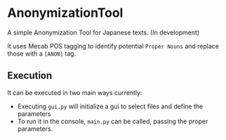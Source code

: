 # AnonymizationTool
A simple Anonymization Tool for Japanese texts. (In development)

It uses Mecab POS tagging to identify potential `Proper Nouns` and replace those with a `[ANON]` tag.

## Execution

It can be executed in two main ways currently:

- Executing `gui.py` will initialize a gui to select files and define the parameters
- To run it in the console, `main.py` can be called, passing the proper parameters.


